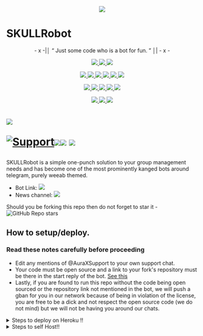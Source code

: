<p align="center">
  <img src="https://telegra.ph/file/fccae495b5497e44d0fe.jpg">
</p>

# SKULLRobot 

<p align="center">
- x -|│  “	Just some code who is a bot for fun. ”  │| - x -
</p>

<p align="center">
<a href="https://app.codacy.com/gh/mrnitric/SKULLRobot?utm_source=github.com&utm_medium=referral&utm_content=mrnitric/SKULLRobot&utm_campaign=Badge_Grade_Settings" alt="Codacy Badge">
<img src="https://api.codacy.com/project/badge/Grade/6141417ceaf84545bab6bd671503df51" /> </a>
<a href="https://github.com/mrnitric/SKULLRobot" alt="Libraries.io dependency status for GitHub repo"> <img src="https://img.shields.io/librariesio/github/mrnitric/SKULLRobot" /> </a>
<a href="http://hits.dwyl.com/mrnitric/SKULLRobot" alt="HitCount"> <img src="http://hits.dwyl.com/mrnitric/SKULLRobot.svg" /> </a>
</p>
<p align="center">
<a href="https://github.com/mrnitric/SKULLRobot" alt="GitHub closed issues"> <img src="https://img.shields.io/github/issues-closed-raw/mrnitric/SKULLRobot?style=flat&logo=github&color=success" /> </a>
<a href="https://github.com/mrnitric/SKULLRobot" alt="GitHub commit activity"> <img src="https://img.shields.io/github/commit-activity/m/mrnitric/SKULLRobot" /> </a>
<a href="https://github.com/mrnitric/SKULLRobot/graphs/contributors" alt="GitHub contributors"> <img src="https://img.shields.io/github/contributors/mrnitric/SKULLRobot?style=flat&logo=github" /> </a>
<a href="https://github.com/mrnitric/SKULLRobot/network/members" alt="GitHub forks"> <img src="https://img.shields.io/github/forks/mrnitric/SKULLRobot?label=Forks&logo=github" /> </a>
<a href="https://github.com/mrnitric/SKULLRobot" alt="GitHub closed pull requests"> <img src="https://img.shields.io/github/issues-pr-closed-raw/mrnitric/SKULLRobot?color=success" /> </a>
<a href="https://github.com/mrnitric/SKULLRobot" alt="GitHub issues"> <img src="https://img.shields.io/github/issues-raw/mrnitric/SKULLRobot?style=flat&logo=github&color=yellow" /> </a>
</p>
<p align="center">
<a href="https://github.com/mrnitric/SKULLRobot" alt="GitHub release (latest by date including pre-releases)"> <img src="https://img.shields.io/github/v/release/mrnitric/SKULLRobot?include_prereleases?style=flat&logo=github" /> </a>
<a href="https://www.python.org/" alt="made-with-python"> <img src="https://img.shields.io/badge/Made%20with-Python-1f425f.svg?style=flat&logo=python&color=blue" /> </a>
<a href="https://github.com/mrnitric/SKULLRobot" alt="Docker!"> <img src="https://aleen42.github.io/badges/src/docker.svg" /> </a>
<a href="https://github.com/mrnitric/SKULLRobot" alt="GitHub repo size"> <img src="https://img.shields.io/github/repo-size/mrnitric/SKULLRobot" /> </a>
<a href="https://github.com/mrnitric/SKULLRobot/blob/master/LICENSE" alt="GPLv3 license"> <img src="https://img.shields.io/badge/License-GPLv3-blue.svg" /> </a>
</p>
<p align="center">
<a href="https://t.me/SKULLRobotUpdates" alt="Telegram!"> <img src="https://aleen42.github.io/badges/src/telegram.svg" /> </a>
<a href="https://github.com/mrnitric/SKULLRobot/graphs/commit-activity" alt="Maintenance"> <img src="https://img.shields.io/badge/Maintained%3F-yes-green.svg" /> </a>
<a href="https://makeapullrequest.com" alt="PRs Welcome"> <img src="https://img.shields.io/badge/PRs-welcome-brightgreen.svg?style=flat-square" /> </a>
</p>


# <p align="left"><a href="https://github.com/mrnitric/SKULLRobot"><img src="https://github-readme-stats.vercel.app/api/pin?username=mrnitric&show_icons=true&theme=dark&hide_border=true&repo=SKULLRobot"></a></p><p align="centre"><a href="https://t.me/AuraXSupport"> <img src="https://img.shields.io/badge/telegram-Support_Group-blue?style=social&logo=telegram" alt="Support" /></a><a href="https://github.com/mrnitric/SKULLRobot/stargazers"><img src="https://img.shields.io/github/stars/mrnitric/SKULLRobot?style=social"></a><a href="https://github.com/mrnitric/SKULLRobot/fork"><img src="https://img.shields.io/github/forks/mrnitric/SKULLRobot?label=Fork&logoColor=blue&style=social"></a> <a href="https://github.com/mrnitric/SKULLRobot"><img src="https://img.shields.io/github/last-commit/mrnitric/SKULLRobot?style=flat-square"></a></p>



SKULLRobot is a simple one-punch solution to your group management needs and has become one of the most prominently kanged bots around telegram, purely weeab themed.

* Bot Link:  <a href="https://t.me/SKULLRobot" alt="SKULLRobot"> <img src="https://img.shields.io/badge/%F0%9F%A4%96%20-SKULLRobot-blue" /> </a>
* News channel: <a  href="https://t.me/SKULLRobotUpdates" alt="SKULLRobot Updates"> <img  src="https://img.shields.io/badge/%F0%9F%92%A1-SKULLRobot%20Updates-9cf" /> </a>

Should you be forking this repo then do not forget to star it - <img alt="GitHub Repo stars" src="https://img.shields.io/github/stars/mrnitric/SKULLRobot?color=white&label=%F0%9F%8C%9F%20star">


## How to setup/deploy.

### Read these notes carefully before proceeding 
 - Edit any mentions of @AuraXSupport to your own support chat. 
 - Your code must be open source and a link to your fork's repository must be there in the start reply of the bot. [See this](https://github.com/mrnitric/SKULLRobot)
 - Lastly, if you are found to run this repo without the code being open sourced or the repository link not mentioned in the bot, we will push a gban for you in our network because of being in violation of the license, you are free to be a dick and not respect the open source code (we do not mind) but we will not be having you around our chats.


<details>
  <summary>Steps to deploy on Heroku !! </summary>

```
Fill in all the details, Deploy!
Now go to https://dashboard.heroku.com/apps/(app-name)/resources ( Replace (app-name) with your app name )
REMEMBER: Turn on worker dyno (Don't worry It's free :D) & Webhook
Now send the bot /start, If it doesn't respond go to https://dashboard.heroku.com/apps/(app-name)/settings and remove webhook and port.
```

  [![Deploy](https://www.herokucdn.com/deploy/button.svg)](https://heroku.com/deploy?template=https://github.com/mrnitric/SKULLRobot.git)

</details>  
<details>
  <summary>Steps to self Host!! </summary>

  ## Setting up the bot (Read this before trying to use!):
Please make sure to use python3.6, as I cannot guarantee everything will work as expected on older Python versions!
This is because markdown parsing is done by iterating through a dict, which is ordered by default in 3.6.

  ### Configuration

There are two possible ways of configuring your bot: a config.py file, or ENV variables.

The preferred version is to use a `config.py` file, as it makes it easier to see all your settings grouped together.
This file should be placed in your `SKULLRobot` folder, alongside the `__main__.py` file. 
This is where your bot token will be loaded from, as well as your database URI (if you're using a database), and most of 
your other settings.

It is recommended to import sample_config and extend the Config class, as this will ensure your config contains all 
defaults set in the sample_config, hence making it easier to upgrade.

An example `config.py` file could be:
```
from SKULLRobot.sample_config import Config

class Development(Config):
    OWNER_ID = 1100735944 # your telegram ID
    OWNER_USERNAME = "mrnitric"  # your telegram username
    API_KEY = "your bot api key"  # your api key, as provided by the @botfather
    SQLALCHEMY_DATABASE_URI = 'postgresql://username:password@localhost:5432/database'  # sample db credentials
    JOIN_LOGGER = '-1234567890' # some group chat that your bot is a member of
    USE_JOIN_LOGGER = True
    DRAGONS = [18673980, 1100735944]  # List of id's for users which have sudo access to the bot.
    LOAD = []
    NO_LOAD = ['translation']
```

If you can't have a config.py file (EG on Heroku), it is also possible to use environment variables.
The following env variables are supported:
 - `ENV`: Setting this to ANYTHING will enable env variables

 - `TOKEN`: Your bot token, as a string.
 - `OWNER_ID`: An integer of consisting of your owner ID
 - `OWNER_USERNAME`: Your username

 - `DATABASE_URL`: Your database URL
 - `JOIN_LOGGER`: optional: a chat where your replied saved messages are stored, to stop people deleting their old 
 - `LOAD`: Space-separated list of modules you would like to load
 - `NO_LOAD`: Space-separated list of modules you would like NOT to load
 - `WEBHOOK`: Setting this to ANYTHING will enable webhooks when in env mode
 messages
 - `URL`: The URL your webhook should connect to (only needed for webhook mode)

 - `DRAGONS`: A space-separated list of user_ids which should be considered sudo users
 - `DEMONS`: A space-separated list of user_ids which should be considered support users (can gban/ungban,
 nothing else)
 - `WOLVES`: A space-separated list of user_ids which should be considered whitelisted - they can't be banned.
 - `DONATION_LINK`: Optional: link where you would like to receive donations.
 - `CERT_PATH`: Path to your webhook certificate
 - `PORT`: Port to use for your webhooks
 - `DEL_CMDS`: Whether to delete commands from users which don't have rights to use that command
 - `STRICT_GBAN`: Enforce gbans across new groups as well as old groups. When a gbanned user talks, he will be banned.
 - `WORKERS`: Number of threads to use. 8 is the recommended (and default) amount, but your experience may vary.
 __Note__ that going crazy with more threads wont necessarily speed up your bot, given the large amount of sql data 
 accesses, and the way python asynchronous calls work.
 - `BAN_STICKER`: Which sticker to use when banning people.
 - `ALLOW_EXCL`: Whether to allow using exclamation marks ! for commands as well as /.

  ### Python dependencies

Install the necessary Python dependencies by moving to the project directory and running:

`pip3 install -r requirements.txt`.

This will install all the necessary python packages.

  ### Database

If you wish to use a database-dependent module (eg: locks, notes, userinfo, users, filters, welcomes),
you'll need to have a database installed on your system. I use Postgres, so I recommend using it for optimal compatibility.

In the case of Postgres, this is how you would set up a database on a Debian/ubuntu system. Other distributions may vary.

- install postgresql:

`sudo apt-get update && sudo apt-get install postgresql`

- change to the Postgres user:

`sudo su - postgres`

- create a new database user (change YOUR_USER appropriately):

`createuser -P -s -e YOUR_USER`

This will be followed by you need to input your password.

- create a new database table:

`createdb -O YOUR_USER YOUR_DB_NAME`

Change YOUR_USER and YOUR_DB_NAME appropriately.

- finally:

`psql YOUR_DB_NAME -h YOUR_HOST YOUR_USER`

This will allow you to connect to your database via your terminal.
By default, YOUR_HOST should be 0.0.0.0:5432.

You should now be able to build your database URI. This will be:

`sqldbtype://username:pw@hostname:port/db_name`

Replace sqldbtype with whichever DB you're using (eg Postgres, MySQL, SQLite, etc)
repeat for your username, password, hostname (localhost?), port (5432?), and DB name.

  ## Modules
   ### Setting load order.

The module load order can be changed via the `LOAD` and `NO_LOAD` configuration settings.
These should both represent lists.

If `LOAD` is an empty list, all modules in `modules/` will be selected for loading by default.

If `NO_LOAD` is not present or is an empty list, all modules selected for loading will be loaded.

If a module is in both `LOAD` and `NO_LOAD`, the module will not be loaded - `NO_LOAD` takes priority.

   ### Creating your own modules.

Creating a module has been simplified as much as possible - but do not hesitate to suggest further simplification.

All that is needed is that your .py file is in the modules folder.

To add commands, make sure to import the dispatcher via

`from SKULLRobot import dispatcher`.

You can then add commands using the usual

`dispatcher.add_handler()`.

Assigning the `__help__` variable to a string describing this modules' available
commands will allow the bot to load it and add the documentation for
your module to the `/help` command. Setting the `__mod_name__` variable will also allow you to use a nicer, user-friendly name for a module.

The `__migrate__()` function is used for migrating chats - when a chat is upgraded to a supergroup, the ID changes, so 
it is necessary to migrate it in the DB.

The `__stats__()` function is for retrieving module statistics, eg number of users, number of chats. This is accessed 
through the `/stats` command, which is only available to the bot owner.

## Starting the bot.

Once you've set up your database and your configuration is complete, simply run the bat file(if on windows) or run (Linux):

`python3 -m SKULLRobot`

Note: the restart bat requires that User account control be disabled.

For queries or any issues regarding the bot please open an issue ticket or visit us at [SKULLRobot Support](https://t.me/SKULLipublic)
## How to setup on Heroku 
For starters click on this button 

[![Deploy](https://www.herokucdn.com/deploy/button.svg)](https://heroku.com/deploy?template=https://github.com/mrnitric/SKULLRobot.git) 


## CREDITS 📍
The bot is based on the work done by Gaurav. This repo was just revamped to suit an Anime-centric community. All original credits go to Paul and his dedication, Without his efforts, this fork would not have been possible!


Any other authorship/credits can be seen through the commits.


Should any be missing kindly let us know at  or simply submit a pull request on the readme.
